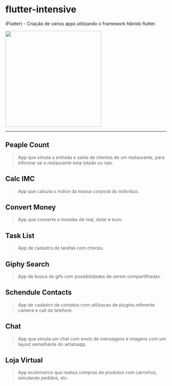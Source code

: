 # flutter-intensive
(Flutter) - Criação de vários apps utilizando o framework hibrido flutter.

<img style="display: inline-block;" src="https://miro.medium.com/max/3840/1*v61-QL8UkB1OGUdBpFCQqQ.png" width="300"/>

<hr/>

## Peaple Count
> App que simula a entrada e saida de clientes de um restaurante, para informar se o restaurante esta lotado ou nao.

## Calc IMC
> App que calcula o indice da massa corporal do individuo.

## Convert Money
> App que converte a moedas de real, dolar e euro.

## Task List
> App de cadastro de tarefas com checks.

## Giphy Search
> App de busca de gifs com possibilidades de serem compartilhadas.

## Schendule Contacts
> App de cadastro de contatos com utilizacao de plugins referente camera e call do telefone.

## Chat
> App que simula um chat com envio de mensagens e imagens com um layout semelhante do whatsapp.

## Loja Virtual
> App ecommerce que realiza compras de produtos com carrinhos, simulando pedidos, etc.